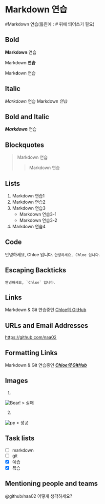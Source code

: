 # Markdown 연습
#Markdown 연습(틀린예 : # 뒤에 띄어쓰기 필요)

## Bold
**Markdown** 연습

Markdown __연습__

Mark**d**own 연습

## Italic
*Markdown* 연습
Markdown _연습_

## Bold and Italic
***Markdown*** 연습

## Blockquotes
> Markdown 연습
>> Markdown 연습

## Lists
1. Markdown 연습1
2. Markdown 연습2
3. Markdown 연습3
    - Markdown 연습3-1
    - Markdown 연습3-2
4. Markdown 연습4

## Code
안녕하세요, Chloe 입니다.
`안녕하세요, Chloe 입니다.`

## Escaping Backticks
``안녕하세요, `Chloe` 입니다.``

## Links
Markdown & Git 연습중인 [Chloe의 GitHub](https://github.com/naa02)

## URLs and Email Addresses
<https://github.com/naa02>

## Formatting Links
Markdown & Git 연습중인 ***[Chloe의 GitHub](https://github.com/naa02)***

## Images
1.
![Bear!](/Users/nlee/Desktop/pp.jpeg "bear") > 실패

2.
![pp](https://user-images.githubusercontent.com/52957277/220270579-616e0277-0d7a-4be6-a57c-765b39277cec.jpeg) > 성공

## Task lists
- [ ] markdown
- [ ] git
- [x] 예습
- [x] 복습

## Mentioning people and teams
@github/naa02 어떻게 생각하세요?


